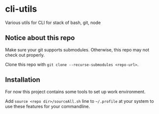 # cli-utils
Various utils for CLI for stack of bash, git, node

## Notice about this repo
Make sure your git supports submodules. Otherwise, this repo may not check out
properly.

Clone this repo with `git clone --recurse-submodules <repo-url>`.

## Installation
For now this project contains some tools to set up work environment.

Add `source <repo dir>/sourceAll.sh` line to `~/.profile` at your system to use these
features for your commandline.
